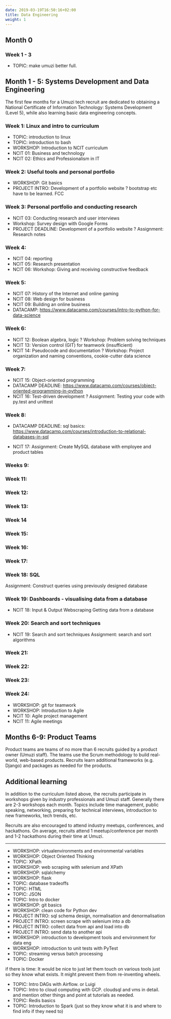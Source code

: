 ```yaml
---
date: 2019-03-19T16:50:16+02:00
title: Data Engineering
weight: 1
---
```


## Month 0

### Week 1 - 3

- TOPIC: make umuzi better full.

## Month 1 - 5: Systems Development and Data Engineering

The first few months for a Umuzi tech recruit are dedicated to obtaining a National Certificate of Information Technology: Systems Development (Level 5), while also learning basic data engineering concepts.

### Week 1: Linux and intro to curriculum

- TOPIC: introduction to linux
- TOPIC: introduction to bash
- WORKSHOP: Introduction to NCIT curriculum
- NCIT 01: Business and technology
- NCIT 02: Ethics and Professionalism in IT

### Week 2: Useful tools and personal portfolio

- WORKSHOP: Git basics
- PROJECT INTRO: Development of a portfolio website
  ? bootstrap etc have to be learned. FCC

### Week 3: Personal portfolio and conducting research

- NCIT 03: Conducting research and user interviews
- Workshop: Survey design with Google Forms
- PROJECT DEADLINE: Development of a portfolio website
  ? Assignment: Research notes

### Week 4:

- NCIT 04: reporting
- NCIT 05: Research presentation
- NCIT 06: Workshop: Giving and receiving constructive feedback

### Week 5:

- NCIT 07: History of the Internet and online gaming
- NCIT 08: Web design for business
- NCIT 09: Building an online business
- DATACAMP: https://www.datacamp.com/courses/intro-to-python-for-data-science

### Week 6:

- NCIT 12: Boolean algebra, logic
  ? Workshop: Problem solving techniques
- NCIT 13: Version control (GIT) for teamwork (insufficient)
- NCIT 14: Pseudocode and documentation
  ? Workshop: Project organization and naming conventions, cookie-cutter data science

### Week 7:

- NCIT 15: Object-oriented programming
- DATACAMP DEADLINE: https://www.datacamp.com/courses/object-oriented-programming-in-python
- NCIT 16: Test-driven development
  ? Assignment: Testing your code with py.test and unittest

### Week 8:

- DATACAMP DEADLINE: sql basics: https://www.datacamp.com/courses/introduction-to-relational-databases-in-sql

* NCIT 17: Assignment: Create MySQL database with employee and product tables

### Weeks 9:

### Week 11:

### Week 12:

### Week 13:

### Week 14

### Week 15:

### Week 16:

### Week 17:

### Week 18: SQL

Assignment: Construct queries using previously designed database

### Week 19: Dashboards - visualising data from a database

- NCIT 18: Input & Output
  Webscraping
  Getting data from a database

### Week 20: Search and sort techniques

- NCIT 19: Search and sort techniques
  Assignment: search and sort algorithms

### Week 21:

### Week 22:

### Week 23:

### Week 24:

- WORKSHOP: git for teamwork
- WORKSHOP: Introduction to Agile
- NCIT 10: Agile project management
- NCIT 11: Agile meetings

## Months 6-9: Product Teams

Product teams are teams of no more than 6 recruits guided by a product owner (Umuzi staff). The teams use the Scrum methodology to build real-world, web-based products. Recruits learn additional frameworks (e.g. Django) and packages as needed for the products.

## Additional learning

In addition to the curriculum listed above, the recruits participate in workshops given by industry professionals and Umuzi staff. Generally there are 2-3 workshops each month. Topics include time management, public speaking, networking, preparing for technical interviews, introduction to new frameworks, tech trends, etc.

Recruits are also encouraged to attend industry meetups, conferences, and hackathons. On average, recruits attend 1 meetup/conference per month and 1-2 hackathons during their time at Umuzi.

---

- WORKSHOP: virtualenvironments and environmental variables
- WORKSHOP: Object Oriented Thinking
- TOPIC: XPath
- WORKSHOP: web scraping with selenium and XPath
- WORKSHOP: sqlalchemy
- WORKSHOP: flask
- TOPIC: database tradeoffs
- TOPIC: HTML
- TOPIC: JSON
- TOPIC: Intro to docker
- WORKSHOP: git basics
- WORKSHOP: clean code for Python dev
- PROJECT INTRO: sql schema design, normalisation and denormalisation
- PROJECT INTRO: screen scrape with selenium into a db
- PROJECT INTRO: collect data from api and load into db
- PROJECT INTRO: send data to another api
- WORKSHOP: introduction to development tools and environment for data eng
- WORKSHOP: introduction to unit tests with PyTest
- TOPIC: streaming versus batch processing
- TOPIC: Docker

if there is time:
It would be nice to just let them touch on various tools just so they know what exists. It might prevent them from re-inventing wheels.

- TOPIC: Intro DAGs with Airflow. or Luigi
- TOPIC: Intro to cloud computing with GCP. cloudsql and vms in detail. and mention other things and point at tutorials as needed.
- TOPIC: Redis basics
- TOPIC: Introduction to Spark (just so they know what it is and where to find info if they need to)
